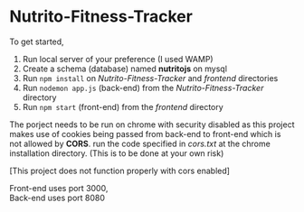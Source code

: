 # Nutrito-Fitness-Tracker

To get started,
1. Run local server of your preference (I used WAMP)
2. Create a schema (database) named **nutritojs** on mysql
3. Run `npm install` on *Nutrito-Fitness-Tracker* and *frontend* directories
4. Run `nodemon app.js` (back-end) from the *Nutrito-Fitness-Tracker* directory
5. Run `npm start` (front-end) from the *frontend* directory

The porject needs to be run on chrome with security disabled as this project makes use of cookies being passed from back-end to front-end which is not allowed by **CORS**.
run the code specified in *cors.txt* at the chrome installation directory. (This is to be done at your own risk)

[This project does not function properly with cors enabled]

Front-end uses port 3000,  
Back-end uses port 8080
